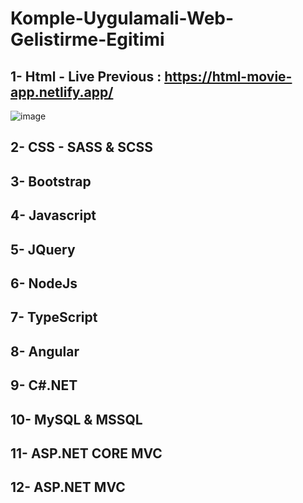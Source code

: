 # Komple-Uygulamali-Web-Gelistirme-Egitimi

## 1- Html - Live Previous : https://html-movie-app.netlify.app/
![image](https://user-images.githubusercontent.com/81612480/156267661-6b8117c7-3fd9-4e05-8ae6-3c979617f046.png)

## 2- CSS - SASS & SCSS
## 3- Bootstrap
## 4- Javascript
## 5- JQuery
## 6- NodeJs
## 7- TypeScript
## 8- Angular
## 9- C#.NET
## 10- MySQL & MSSQL
## 11- ASP.NET CORE MVC
## 12- ASP.NET MVC
